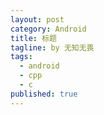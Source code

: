 ```yaml
---
layout: post
category: Android
title: 标题
tagline: by 无知无畏
tags: 
  - android
  - cpp
  - c
published: true
---
```




<!--more-->